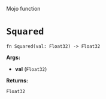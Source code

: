 Mojo function

# `Squared`

```mojo
fn Squared(val: Float32) -> Float32
```

**Args:**

- **val** (`Float32`)

**Returns:**

`Float32`

